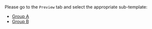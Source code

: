 Please go to the `Preview` tab and select the appropriate sub-template:

- [Group A](?expand=1&template=group_a_template.md)
- [Group B](?expand=1&template=group_b_template.md)
